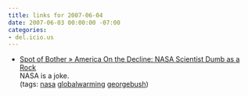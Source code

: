 ```yaml
---
title: links for 2007-06-04
date: 2007-06-03 00:00:00 -07:00
categories:
- del.icio.us
---
```


<ul class="delicious">
    <li>
        <div class="delicious-link"><a href="http://www.bother.com/?p=789">Spot of Bother » America On the Decline: NASA Scientist Dumb as a Rock</a></div>
        <div class="delicious-extended">NASA is a joke.</div>
        <div class="delicious-tags">(tags: <a href="http://del.icio.us/torrez/nasa">nasa</a> <a href="http://del.icio.us/torrez/globalwarming">globalwarming</a> <a href="http://del.icio.us/torrez/georgebush">georgebush</a>)</div>
    </li>
</ul>
